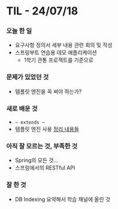 # TIL - 24/07/18
### 오늘 한 일
- 요구사항 정의서 세부 내용 관련 회의 및 작성
- 스프링부트 연습용 데모 애플리케이션
    - 1학기 관통 프로젝트를 기준으로

### 문제가 있었던 것
- 템플릿 엔진을 꼭 써야 하는가?


### 새로 배운 것
- `~ extends ~`
- 템플릿 엔진 사용
[정리 내용들](https://pumped-fascinator-c2c.notion.site/29db1681c7ad44a2bf3c18c6041a7c02?v=938ebe4a44054555a4ebafc30d4a0b58&pvs=4)

### 아직 잘 모르는 것, 부족한 것
- Spring의 모든 것...
- 스프링에서의 RESTful API 

### 잘 한 것
- DB Indexing 요약해서 학습 채널에 올린 것